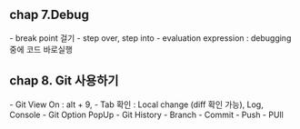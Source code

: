 
<h2>chap 7.Debug</h2>
- break point 걸기
- step over, step into
- evaluation expression : debugging 중에 코드 바로실행

<h2>chap 8. Git 사용하기</h2>
- Git View On : alt + 9, 
- Tab 확인 : Local change (diff 확인 가능), Log, Console
- Git Option PopUp
- Git History
- Branch
- Commit
- Push
- PUll